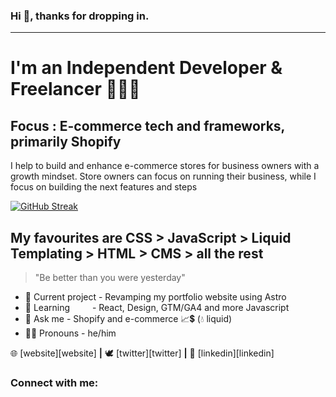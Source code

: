 ### Hi 👋, thanks for dropping in. 
---

# I'm an Independent Developer & Freelancer 👨🏽‍💻

## Focus : E-commerce tech and frameworks, primarily Shopify

I help to build and enhance e-commerce stores for business owners with a growth mindset.
Store owners can focus on running their business, while I focus on building the next features and steps


[![GitHub Streak](http://github-readme-streak-stats.herokuapp.com?user=Dwerg01&theme=dark&border_radius=12&date_format=j%20M%5B%20Y%5D&fire=2116EB)](https://git.io/streak-stats)

## My favourites are CSS > JavaScript > Liquid Templating > HTML > CMS > all the rest 
> "Be better than you were yesterday"

- 🔭 Current project - Revamping my portfolio website using Astro 
- 🌱 Learning &emsp;&emsp; - React, Design, GTM/GA4 and more Javascript
- 💬 Ask me          - Shopify and e-commerce 📈💲 (💧 liquid)
- 🤵🏽 Pronouns        - he/him



🌐 [website][website] **|**
🕊 [twitter][twitter] **|**
👔 [linkedin][linkedin]
<h3 align="left">Connect with me:</h3>
<p align="left">
